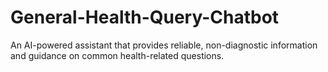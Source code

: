 # General-Health-Query-Chatbot
An AI-powered assistant that provides reliable, non-diagnostic information and guidance on common health-related questions.
